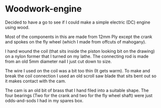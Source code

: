 # Woodwork-engine
Decided to have a go to see if I could make a simple electric (DC) engine using wood.

Most of the components in this are made from 12mm Ply except the crank and spokes on the fly wheel (which I made from offcuts of mahogany).

I hand wound the coil (that sits inside the piston looking bit on the drawing) on a nylon former that I turned on my lathe.
The connecting rod is made from an old 5mm diameter nail I just cut down to size. 

The wire I used on the coil was a bit too thin (It gets warm). To make and break the coil connection I used an old scroll saw blade that sits bent out so it makes contact with the cam.

The cam is an old bit of brass that I hand filed into a suitable shape. The four bearings (Two for the crank and two for the fly wheel shaft) were just odds-and-sods I had in my spares box.
